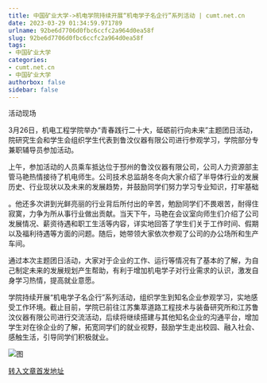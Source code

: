```yaml
---
title: 中国矿业大学->机电学院持续开展“机电学子名企行”系列活动 | cumt.net.cn
date: 2023-03-29 01:34:59.971789
urlname: 92be6d7706d0fbc6ccfc2a964d0ea58f
slug: 92be6d7706d0fbc6ccfc2a964d0ea58f
tags: 
- 中国矿业大学
categories:
- cumt.net.cn
- 中国矿业大学
authorbox: false
sidebar: false
---
```

活动现场

3月26日，机电工程学院举办“青春践行二十大，砥砺前行向未来”主题团日活动，院研究生会和学生会组织学生代表到鲁汶仪器有限公司进行参观学习，学院部分专兼职辅导员参加活动。

上午，参加活动的人员乘车抵达位于邳州的鲁汶仪器有限公司，公司人力资源部主管马艳热情接待了机电师生。公司技术总监胡冬冬向大家介绍了半导体行业的发展历史、行业现状以及未来的发展趋势，并鼓励同学们努力学习专业知识，打牢基础
<!--more-->
。他还多次讲到光鲜亮丽的行业背后所付出的辛苦，勉励同学们不畏艰苦，耐得住寂寞，力争为所从事行业做出贡献。当天下午，马艳在会议室向师生们介绍了公司发展情况、薪资待遇和职工生活等内容，详实地回答了学生们关于工作时间、假期以及福利待遇等方面的问题。随后，她带领大家依次参观了公司的办公场所和生产车间。

通过本次主题团日活动，大家对于企业的工作、运行等情况有了基本的了解，为自己制定未来的发展规划产生帮助，有利于增加机电学子对行业需求的认识，激发自身学习热情，提高就业意愿。

学院持续开展“机电学子名企行”系列活动，组织学生到知名企业参观学习，实地感受工作环境。截止目前，学院已前往江苏集萃道路工程技术与装备研究所和江苏鲁汶仪器有限公司进行交流活动，后续将继续搭建与其他知名企业的沟通平台，增加学生对在徐企业的了解，拓宽同学们的就业视野，鼓励学生走出校园、融入社会、感触生活，引导同学们积极就业。

![图](https://xwzx.cumt.edu.cn/_upload/article/images/b8/44/a70dee8b4025879b9bf9119ab0a7/c0d95ee5-5f95-4338-be55-dfa0db3c35d2.jpg)

[转入文章首发地址](https://xwzx.cumt.edu.cn/cf/a3/c523a642979/page.htm)